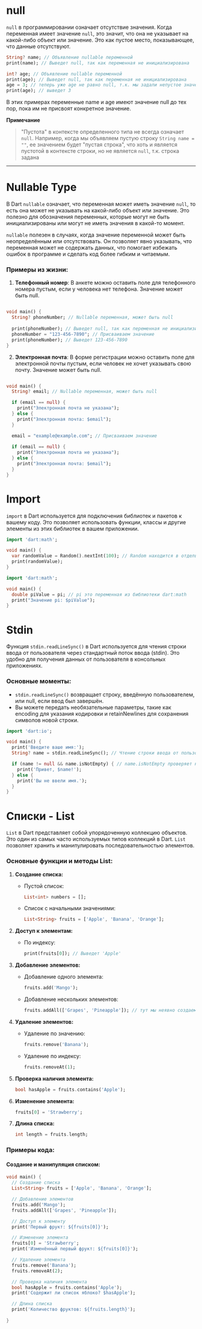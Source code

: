 # null
`null` в программировании означает отсутствие значения. Когда переменная имеет значение `null`, это значит, что она не указывает на какой-либо объект или значение. Это как пустое место, показывающее, что данные отсутствуют.

```dart
String? name; // Объявление nullable переменной
print(name); // Выведет null, так как переменная не инициализирована
```
```dart
int? age; // Объявление nullable переменной
print(age); // Выведет null, так как переменная не инициализирована
age = 3; // теперь уже age не равно null, т.к. мы задали непустое значение
print(age); // выведет 3
```
В этих примерах переменные name и age имеют значение null до тех пор, пока им не присвоят конкретное значение.

**Примечание**
> "Пустота" в контексте определенного типа не всегда означает `null`. Например, когда мы объявляем пустую строку `String name = ""`, ее значением будет "пустая строка", что хоть и является пустотой в контексте строки, но не является `null`, т.к. строка задана

---
# Nullable Type

В Dart `nullable` означает, что переменная может иметь значение `null`, то есть она может не указывать на какой-либо объект или значение. Это полезно для обозначения переменных, которые могут не быть инициализированы или могут не иметь значения в какой-то момент.

`nullable` полезен в случаях, когда значение переменной может быть неопределённым или отсутствовать. Он позволяет явно указывать, что переменная может не содержать данных, что помогает избежать ошибок в программе и сделать код более гибким и читаемым.

### Примеры из жизни:
1. **Телефонный номер**: В анкете можно оставить поле для телефонного номера пустым, если у человека нет телефона. Значение может быть null.
```dart

void main() {
  String? phoneNumber; // Nullable переменная, может быть null
 
  print(phoneNumber); // Выведет null, так как переменная не инициализирована
  phoneNumber = "123-456-7890"; // Присваиваем значение
  print(phoneNumber); // Выведет 123-456-7890
}
```
2. **Электронная почта**: В форме регистрации можно оставить поле для электронной почты пустым, если человек не хочет указывать свою почту. Значение может быть null.

```dart

void main() {
  String? email; // Nullable переменная, может быть null

  if (email == null) {
    print("Электронная почта не указана");
  } else {
    print("Электронная почта: $email");
  }

  email = "example@example.com"; // Присваиваем значение
  
  if (email == null) {
    print("Электронная почта не указана");
  } else {
    print("Электронная почта: $email");
  }
}

```

# Import
`import` в Dart используется для подключения библиотек и пакетов к вашему коду. Это позволяет использовать функции, классы и другие элементы из этих библиотек в вашем приложении.

```dart
import 'dart:math';

void main() {
  var randomValue = Random().nextInt(100); // Random находится в отдельной библиотеке, которую мы импортировали выше
  print(randomValue);
}
```
```dart
import 'dart:math';

void main() {
  double piValue = pi; // pi это переменная из библиотеки dart:math
  print("Значение pi: $piValue");
}
```

# Stdin

Функция `stdin.readLineSync()` в Dart используется для чтения строки ввода от пользователя через стандартный поток ввода (stdin). Это удобно для получения данных от пользователя в консольных приложениях.

### Основные моменты:
- `stdin.readLineSync()` возвращает строку, введённую пользователем, или null, если ввод был завершён.
- Вы можете передать необязательные параметры, такие как encoding для указания кодировки и retainNewlines для сохранения символов новой строки.

```dart
import 'dart:io';

void main() {
  print('Введите ваше имя:');
  String? name = stdin.readLineSync(); // Чтение строки ввода от пользователя

  if (name != null && name.isNotEmpty) { // name.isNotEmpty проверяет не является ли строка пустой (то есть не null, но значение строки пустое)
    print('Привет, $name!');
  } else {
    print('Вы не ввели имя.');
  }
}

```

# Списки - List<T>
`List` в Dart представляет собой упорядоченную коллекцию объектов. Это один из самых часто используемых типов коллекций в Dart. `List` позволяет хранить и манипулировать последовательностью элементов.

### Основные функции и методы List:

1. **Создание списка:**
    - Пустой список:
      ```dart
      List<int> numbers = [];
      ```
    - Список с начальными значениями:
      ```dart
      List<String> fruits = ['Apple', 'Banana', 'Orange'];
      ```

2. **Доступ к элементам:**
    - По индексу:
      ```dart
      print(fruits[0]); // Выведет 'Apple'
      ```

3. **Добавление элементов:**
    - Добавление одного элемента:
      ```dart
      fruits.add('Mango');
      ```
    - Добавление нескольких элементов:
      ```dart
      fruits.addAll(['Grapes', 'Pineapple']); // тут мы неявно создаем новый список и передаем его в fruits - ['Grapes', 'Pineappple']
      ```

4. **Удаление элементов:**
    - Удаление по значению:
      ```dart
      fruits.remove('Banana');
      ```
    - Удаление по индексу:
      ```dart
      fruits.removeAt(1);
      ```

5. **Проверка наличия элемента:**
   ```dart
   bool hasApple = fruits.contains('Apple');
   ```

6. **Изменение элемента:**
   ```dart
   fruits[0] = 'Strawberry';
   ```

7. **Длина списка:**
   ```dart
   int length = fruits.length;
   ```
### Примеры кода:

#### Создание и манипуляция списком:

```dart
void main() {
  // Создание списка
  List<String> fruits = ['Apple', 'Banana', 'Orange'];

  // Добавление элементов
  fruits.add('Mango');
  fruits.addAll(['Grapes', 'Pineapple']);

  // Доступ к элементу
  print('Первый фрукт: ${fruits[0]}');

  // Изменение элемента
  fruits[0] = 'Strawberry';
  print('Изменённый первый фрукт: ${fruits[0]}');

  // Удаление элемента
  fruits.remove('Banana');
  fruits.removeAt(2);

  // Проверка наличия элемента
  bool hasApple = fruits.contains('Apple');
  print('Содержит ли список яблоко? $hasApple');

  // Длина списка
  print('Количество фруктов: ${fruits.length}');
  
}
```
